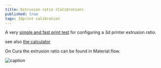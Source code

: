 ```yaml
---
title: Extrusion ratio (Calibration)
published: true
tags: 3dprint calibration
---
```

A very [simple and fast print test](https://www.thingiverse.com/thing:1622868) for configuring a 3d printer extrusion ratio.

see also [the calculator](https://docs.google.com/spreadsheets/d/11wnlCU2EVHg3Nl7GxisAegoGicogK_QTkMjRavwx0ME/edit#gid=0)

On Cura the extrusion ratio can be found in Material.flow.

![caption](https://cdn.thingiverse.com/renders/11/c2/95/b9/69/061304fbd5a1101cb5cfe3cc23979c49_preview_featured.jpg)
